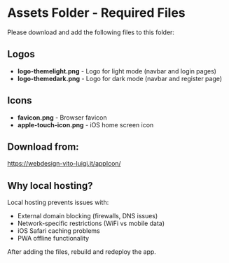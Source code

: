 # Assets Folder - Required Files

Please download and add the following files to this folder:

## Logos
- **logo-themelight.png** - Logo for light mode (navbar and login pages)
- **logo-themedark.png** - Logo for dark mode (navbar and register page)

## Icons
- **favicon.png** - Browser favicon
- **apple-touch-icon.png** - iOS home screen icon

## Download from:
https://webdesign-vito-luigi.it/appIcon/

## Why local hosting?
Local hosting prevents issues with:
- External domain blocking (firewalls, DNS issues)
- Network-specific restrictions (WiFi vs mobile data)
- iOS Safari caching problems
- PWA offline functionality

After adding the files, rebuild and redeploy the app.

